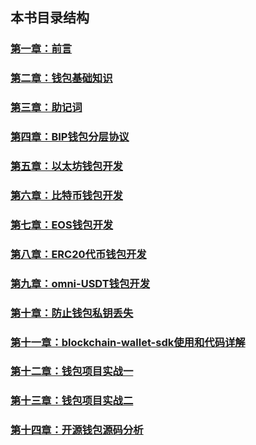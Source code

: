 
## 本书目录结构

### [第一章：前言](https://github.com/guoshijiang/blockchain-wallet/blob/master/preface/readme.md)

### [第二章：钱包基础知识](https://github.com/guoshijiang/blockchain-wallet/tree/master/basicWallet)

### [第三章：助记词](https://github.com/guoshijiang/blockchain-wallet/tree/master/mnemonic)

### [第四章：BIP钱包分层协议](https://github.com/guoshijiang/blockchain-wallet/tree/master/biphd)

### [第五章：以太坊钱包开发](https://github.com/guoshijiang/blockchain-wallet/tree/master/Ethereum)

### [第六章：比特币钱包开发](https://github.com/guoshijiang/blockchain-wallet/tree/master/Bitcoin)

### [第七章：EOS钱包开发](https://github.com/guoshijiang/blockchain-wallet/tree/master/EOS)

### [第八章：ERC20代币钱包开发](https://github.com/guoshijiang/blockchain-wallet/tree/master/ERC20)

### [第九章：omni-USDT钱包开发](https://github.com/guoshijiang/blockchain-wallet/tree/master/Omni)

### [第十章：防止钱包私钥丢失](https://github.com/guoshijiang/blockchain-wallet/tree/master/Ripple)

### [第十一章：blockchain-wallet-sdk使用和代码详解](https://github.com/guoshijiang/blockchain-wallet/tree/master/biwork)

### [第十二章：钱包项目实战一](https://github.com/guoshijiang/blockchain-wallet/tree/master/projectOne)

### [第十三章：钱包项目实战二](https://github.com/guoshijiang/blockchain-wallet/tree/master/projectTwo)

### [第十四章：开源钱包源码分析](https://github.com/guoshijiang/blockchain-wallet/tree/master/openWallet)

